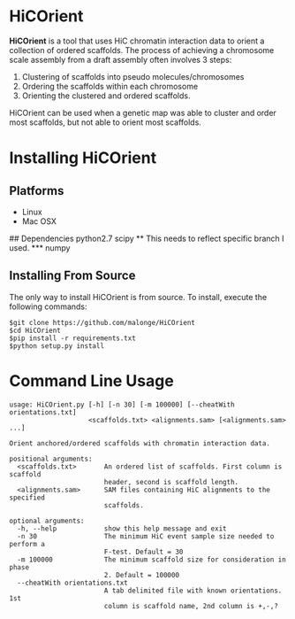 # HiCOrient

<b>HiCOrient</b> is a tool that uses HiC chromatin interaction data to orient a collection of ordered scaffolds. The process of achieving a 
chromosome scale assembly from a draft assembly often involves 3 steps:

1. Clustering of scaffolds into pseudo molecules/chromosomes
2. Ordering the scaffolds within each chromosome
3. Orienting the clustered and ordered scaffolds.

HiCOrient can be used when a genetic map was able to cluster and order most scaffolds, but not able to orient most scaffolds.

# Installing HiCOrient
## Platforms
<ul>
  <li>Linux</li>
  <li>Mac OSX</li>
</ul>
## Dependencies
python2.7
scipy ** This needs to reflect specific branch I used. ***
numpy

## Installing From Source
The only way to install HiCOrient is from source. To install, execute the following commands:

```
$git clone https://github.com/malonge/HiCOrient
$cd HiCOrient
$pip install -r requirements.txt
$python setup.py install
```

# Command Line Usage
```
usage: HiCOrient.py [-h] [-n 30] [-m 100000] [--cheatWith orientations.txt]
                    <scaffolds.txt> <alignments.sam> [<alignments.sam> ...]

Orient anchored/ordered scaffolds with chromatin interaction data.

positional arguments:
  <scaffolds.txt>       An ordered list of scaffolds. First column is scaffold
                        header, second is scaffold length.
  <alignments.sam>      SAM files containing HiC alignments to the specified
                        scaffolds.

optional arguments:
  -h, --help            show this help message and exit
  -n 30                 The minimum HiC event sample size needed to perform a
                        F-test. Default = 30
  -m 100000             The minimum scaffold size for consideration in phase
                        2. Default = 100000
  --cheatWith orientations.txt
                        A tab delimited file with known orientations. 1st
                        column is scaffold name, 2nd column is +,-,?
```
